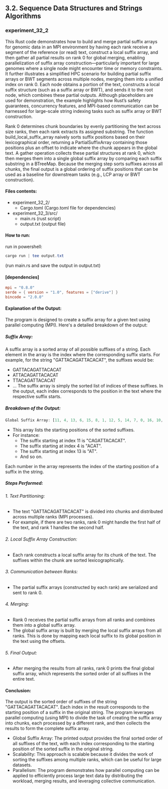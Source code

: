 ## 3.2. Sequence Data Structures and Strings Algorithms

### experiment_32_2

This Rust code demonstrates how to build and merge partial suffix arrays for genomic data in an MPI environment by having each rank receive a segment of the reference (or read) text, construct a local suffix array, and then gather all partial results on rank 0 for global merging, enabling parallelization of suffix array construction—particularly important for large genomes where a single node might encounter time or memory constraints. It further illustrates a simplified HPC scenario for building partial suffix arrays or BWT segments across multiple nodes, merging them into a unified index on rank 0. Each node obtains a portion of the text, constructs a local suffix structure (such as a suffix array or BWT), and sends it to the root node, which combines these partial outputs. Although placeholders are used for demonstration, the example highlights how Rust’s safety guarantees, concurrency features, and MPI-based communication can be harnessed for large-scale string indexing tasks such as suffix array or BWT construction.

Rank 0 determines chunk boundaries by evenly partitioning the text across size ranks, then each rank extracts its assigned substring. The function build_local_suffix_array naively sorts suffix positions based on their lexicographical order, returning a PartialSuffixArray containing those positions plus an offset to indicate where the chunk appears in the global text. A gather operation collects these partial structures at rank 0, which then merges them into a single global suffix array by comparing each suffix substring in a BTreeMap. Because the merging step sorts suffixes across all chunks, the final output is a global ordering of suffix positions that can be used as a baseline for downstream tasks (e.g., LCP array or BWT construction).

#### Files contents:
* experiment_32_2/
  * Cargo.toml (Cargo.toml file for dependencies)
* experiment_32_3/src/
  * main.rs (rust script)
  * output.txt (output file)

#### How to run:

run in powershell:

```powershell
cargo run | tee output.txt
```

(run main.rs and save the output in output.txt)
  
#### [dependencies]

```toml
mpi = "0.8.0"
serde = { version = "1.0", features = ["derive"] }
bincode = "2.0.0"
```

#### Explanation of the Output:
The program is designed to create a suffix array for a given text using parallel computing (MPI). Here's a detailed breakdown of the output:

##### Suffix Array:
A suffix array is a sorted array of all possible suffixes of a string. Each element in the array is the index where the corresponding suffix starts. For example, for the string "GATTACAGATTACACAT", the suffixes would be:

* GATTACAGATTACACAT
* ATTACAGATTACACAT
* TTACAGATTACACAT
* ...
The suffix array is simply the sorted list of indices of these suffixes. In the output, each index corresponds to the position in the text where the respective suffix starts.

##### Breakdown of the Output:

```rust
Global Suffix Array: [11, 4, 13, 6, 15, 8, 1, 12, 5, 14, 7, 0, 16, 10, 3, 9, 2]
```

* This array lists the starting positions of the sorted suffixes.
* For instance:
  * The suffix starting at index 11 is "CAGATTACACAT".
  * The suffix starting at index 4 is "ACAT".
  * The suffix starting at index 13 is "AT".
  * And so on.

Each number in the array represents the index of the starting position of a suffix in the string.

##### Steps Performed:
###### 1. Text Partitioning:

* The text "GATTACAGATTACACAT" is divided into chunks and distributed across multiple ranks (MPI processes).
* For example, if there are two ranks, rank 0 might handle the first half of the text, and rank 1 handles the second half.

###### 2. Local Suffix Array Construction:

* Each rank constructs a local suffix array for its chunk of the text. The suffixes within the chunk are sorted lexicographically.

###### 3. Communication between Ranks:

* The partial suffix arrays (constructed by each rank) are serialized and sent to rank 0.

###### 4. Merging:

* Rank 0 receives the partial suffix arrays from all ranks and combines them into a global suffix array.
* The global suffix array is built by merging the local suffix arrays from all ranks. This is done by mapping each local suffix to its global position in the text using the offsets.

###### 5. Final Output:

* After merging the results from all ranks, rank 0 prints the final global suffix array, which represents the sorted order of all suffixes in the entire text.

#### Conclusion:
The output is the sorted order of suffixes of the string "GATTACAGATTACACAT". Each index in the result corresponds to the starting position of a suffix in the original string. The program leverages parallel computing (using MPI) to divide the task of creating the suffix array into chunks, each processed by a different rank, and then collects the results to form the complete suffix array.

* Global Suffix Array: The printed output provides the final sorted order of all suffixes of the text, with each index corresponding to the starting position of the sorted suffix in the original string.
* Scalability: This approach is scalable because it divides the work of sorting the suffixes among multiple ranks, which can be useful for large datasets.
* Parallelism: The program demonstrates how parallel computing can be applied to efficiently process large text data by distributing the workload, merging results, and leveraging collective communication.
